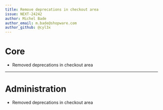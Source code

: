 ```yaml
---
title: Remove deprecations in checkout area
issue: NEXT-24242
author: Michel Bade
author_email: m.bade@shopware.com
author_github: @cyl3x
---
```

# Core
* Removed deprecations in checkout area
___
# Administration
* Removed deprecations in checkout area

